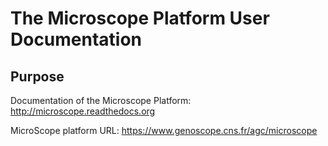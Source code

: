 The Microscope Platform User Documentation
==========================================

Purpose
-------
Documentation of the Microscope Platform:
http://microscope.readthedocs.org

MicroScope platform URL:
https://www.genoscope.cns.fr/agc/microscope
